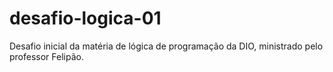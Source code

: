 # desafio-logica-01
Desafio inicial da matéria de lógica de programação da DIO, ministrado pelo professor Felipão.
